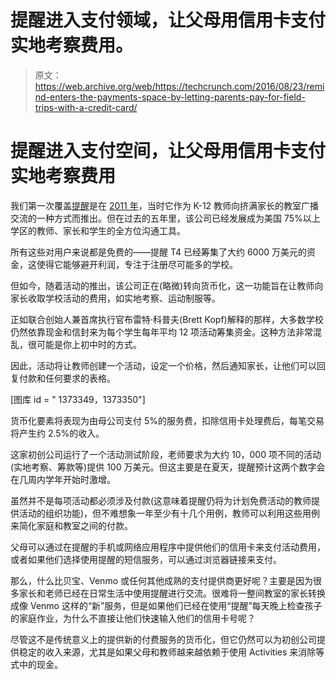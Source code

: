 # 提醒进入支付领域，让父母用信用卡支付实地考察费用。

> 原文：<https://web.archive.org/web/https://techcrunch.com/2016/08/23/remind-enters-the-payments-space-by-letting-parents-pay-for-field-trips-with-a-credit-card/>

# 提醒进入支付空间，让父母用信用卡支付实地考察费用

我们第一次覆盖[提醒](https://web.archive.org/web/20221224144919/http://remind.com/)是在 [2011 年](https://web.archive.org/web/20221224144919/https://techcrunch.com/2011/09/14/remind101-is-a-private-twitter-for-teachers/)，当时它作为 K-12 教师向挤满家长的教室广播交流的一种方式而推出。但在过去的五年里，该公司已经发展成为美国 75%以上学区的教师、家长和学生的全方位沟通工具。

所有这些对用户来说都是免费的——提醒 T4 已经筹集了大约 6000 万美元的资金，这使得它能够避开利润，专注于注册尽可能多的学校。

但如今，随着活动的推出，该公司正在(略微)转向货币化，这一功能旨在让教师向家长收取学校活动的费用，如实地考察、运动制服等。

正如联合创始人兼首席执行官布雷特·科普夫(Brett Kopf)解释的那样，大多数学校仍然依靠现金和信封来为每个学生每年平均 12 项活动筹集资金。这种方法非常混乱，很可能是你上初中时的方式。

因此，活动将让教师创建一个活动，设定一个价格，然后通知家长，让他们可以回复付款和任何要求的表格。

[图库 id = " 1373349，1373350"]

货币化要素将表现为由母公司支付 5%的服务费，扣除信用卡处理费后，每笔交易将产生约 2.5%的收入。

这家初创公司运行了一个活动测试阶段，老师要求为大约 10，000 项不同的活动(实地考察、筹款等)提供 100 万美元。但这主要是在夏天，提醒预计这两个数字会在几周内学年开始时激增。

虽然并不是每项活动都必须涉及付款(这意味着提醒仍将为计划免费活动的教师提供活动的组织功能)，但不难想象一年至少有十几个用例，教师可以利用这些用例来简化家庭和教室之间的付款。

父母可以通过在提醒的手机或网络应用程序中提供他们的信用卡来支付活动费用，或者如果他们选择使用提醒的短信服务，可以通过浏览器链接来支付。

那么，什么比贝宝、Venmo 或任何其他成熟的支付提供商更好呢？主要是因为很多家长和老师已经在日常生活中使用提醒进行交流。很难将一整间教室的家长转换成像 Venmo 这样的“新”服务，但是如果他们已经在使用“提醒”每天晚上检查孩子的家庭作业，为什么不直接让他们快速输入他们的信用卡号呢？

尽管这不是传统意义上的提供新的付费服务的货币化，但它仍然可以为初创公司提供稳定的收入来源，尤其是如果父母和教师越来越依赖于使用 Activities 来消除等式中的现金。